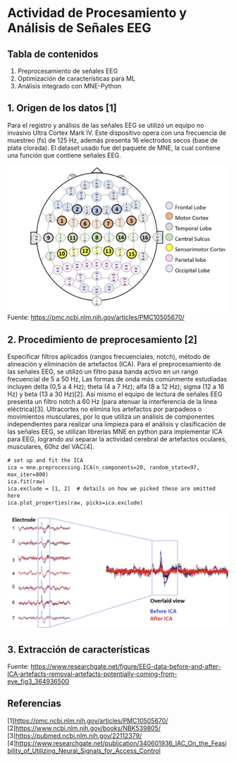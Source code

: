 # **Actividad de Procesamiento y Análisis de Señales EEG**

## **Tabla de contenidos**
1. Preprocesamiento de señales EEG
2. Optimización de características para ML
3. Análisis integrado con MNE-Python


## 1. Origen de los datos [1]
Para el registro y análisis de las señales EEG se utilizó un equipo no invasivo Ultra Cortex Mark IV. Este dispositivo opera con una frecuencia de muestreo (fs) de 125 Hz, además presenta 16 electrodos secos (base de plata clorada). El dataset usado fue del paquete de MNE, la cual contiene una función que contiene señales EEG.

![](imagenes/figura_1.png)
Fuente: https://pmc.ncbi.nlm.nih.gov/articles/PMC10505670/

## 2. Procedimiento de preprocesamiento [2]
Especificar filtros aplicados (rangos frecuenciales, notch), método de alineación y eliminación de artefactos (ICA).
Para el preprocesamiento de las señales EEG, se utilizó un filtro pasa banda activo en un rango frecuencial de 5 a 50 Hz, Las formas de onda más comúnmente estudiadas incluyen delta (0,5 a 4 Hz); theta (4 a 7 Hz); alfa (8 a 12 Hz); sigma (12 a 16 Hz) y beta (13 a 30 Hz)[2]. Así mismo el equipo de lectura de señales EEG presenta un filtro notch a 60 Hz (para atenuar la interferencia de la línea eléctrica)[3]. Ultracortex no elimina los artefactos por parpadeos o movimientos musculares, por lo que utiliza un análisis de componentes independientes para realizar una limpieza para el análisis y clasificación de las señales EEG, se utilizan librerías MNE en python para implementar ICA para EEG, logrando así separar la actividad cerebral de artefactos oculares, musculares, 60hz del VAC[4].

```
# set up and fit the ICA
ica = mne.preprocessing.ICA(n_components=20, random_state=97, max_iter=800)
ica.fit(raw)
ica.exclude = [1, 2]  # details on how we picked these are omitted here
ica.plot_properties(raw, picks=ica.exclude)
```

![](imagenes/figura_2.png)

## 3. Extracción de características



Fuente: https://www.researchgate.net/figure/EEG-data-before-and-after-ICA-artefacts-removal-artefacts-potentially-coming-from-eye_fig3_364936500






## Referencias
[1]https://pmc.ncbi.nlm.nih.gov/articles/PMC10505670/ 
[2]https://www.ncbi.nlm.nih.gov/books/NBK539805/
[3]https://pubmed.ncbi.nlm.nih.gov/22112379/
[4]https://www.researchgate.net/publication/340601936_IAC_On_the_Feasibility_of_Utilizing_Neural_Signals_for_Access_Control 
